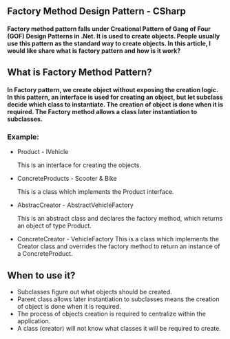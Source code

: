 ## Factory Method Design Pattern - CSharp
#### Factory method pattern falls under Creational Pattern of Gang of Four (GOF) Design Patterns in .Net. It is used to create objects. People usually use this pattern as the standard way to create objects. In this article, I would like share what is factory pattern and how is it work?
## What is Factory Method Pattern?
#### In Factory pattern, we create object without exposing the creation logic. In this pattern, an interface is used for creating an object, but let subclass decide which class to instantiate. The creation of object is done when it is required. The Factory method allows a class later instantiation to subclasses.

### Example:
 - Product - IVehicle
	
	This is an interface for creating the objects.
 
 - ConcreteProducts - Scooter & Bike
	
	This is a class which implements the Product interface.

 - AbstracCreator - AbstractVehicleFactory
	
	This is an abstract class and declares the factory method, which returns an object of type Product.

 - ConcreteCreator - VehicleFactory
	This is a class which implements the Creator class and overrides the factory method to return an instance of a ConcreteProduct.
	
## When to use it?
 - Subclasses figure out what objects should be created.
 - Parent class allows later instantiation to subclasses means the creation of object is done when it is required.
 - The process of objects creation is required to centralize within the application.
 - A class (creator) will not know what classes it will be required to create.